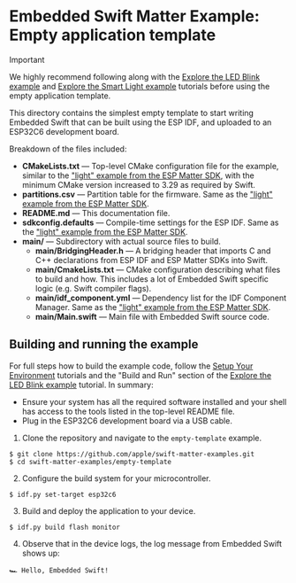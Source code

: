 # Embedded Swift Matter Example: Empty application template

> [!IMPORTANT]
> We highly recommend following along with the [Explore the LED Blink example](https://apple.github.io/swift-matter-examples/tutorials/swiftmatterexamples/run-example-led-blink) and [Explore the Smart Light example](https://apple.github.io/swift-matter-examples/tutorials/swiftmatterexamples/run-example-smart-light) tutorials before using the empty application template.

This directory contains the simplest empty template to start writing Embedded Swift that can be built using the ESP IDF, and uploaded to an ESP32C6 development board.

Breakdown of the files included:

- **CMakeLists.txt** — Top-level CMake configuration file for the example, similar to the ["light" example from the ESP Matter SDK](https://github.com/espressif/esp-matter/tree/main/examples/light), with the minimum CMake version increased to 3.29 as required by Swift.
- **partitions.csv** — Partition table for the firmware. Same as the ["light" example from the ESP Matter SDK](https://github.com/espressif/esp-matter/tree/main/examples/light).
- **README.md** — This documentation file.
- **sdkconfig.defaults** — Compile-time settings for the ESP IDF. Same as the ["light" example from the ESP Matter SDK](https://github.com/espressif/esp-matter/tree/main/examples/light).
- **main/** — Subdirectory with actual source files to build.
  - **main/BridgingHeader.h** — A bridging header that imports C and C++ declarations from ESP IDF and ESP Matter SDKs into Swift.
  - **main/CmakeLists.txt** — CMake configuration describing what files to build and how. This includes a lot of Embedded Swift specific logic (e.g. Swift compiler flags).
  - **main/idf_component.yml** — Dependency list for the IDF Component Manager. Same as the ["light" example from the ESP Matter SDK](https://github.com/espressif/esp-matter/tree/main/examples/light).
  - **main/Main.swift** — Main file with Embedded Swift source code.

## Building and running the example

For full steps how to build the example code, follow the [Setup Your Environment](https://apple.github.io/swift-embedded/swift-matter-examples/tutorials/tutorial-table-of-contents#setup-your-environment) tutorials and the "Build and Run" section of the [Explore the LED Blink example](https://apple.github.io/swift-matter-examples/tutorials/swiftmatterexamples/run-example-led-blink) tutorial. In summary:

- Ensure your system has all the required software installed and your shell has access to the tools listed in the top-level README file.
- Plug in the ESP32C6 development board via a USB cable.

1. Clone the repository and navigate to the `empty-template` example.
  ```shell
  $ git clone https://github.com/apple/swift-matter-examples.git
  $ cd swift-matter-examples/empty-template
  ```

2. Configure the build system for your microcontroller.
  ```shell
  $ idf.py set-target esp32c6
  ```

3. Build and deploy the application to your device. 
  ```shell
  $ idf.py build flash monitor
  ```

4. Observe that in the device logs, the log message from Embedded Swift shows up:
  ```shell
  🏎️ Hello, Embedded Swift!
  ```
